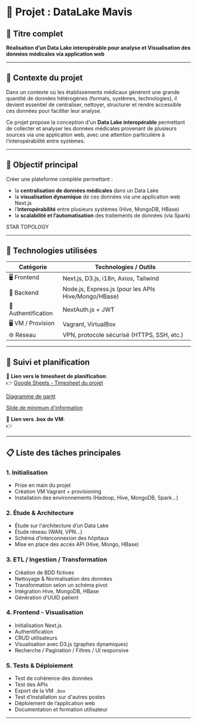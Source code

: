 # 🎯 Projet : DataLake Mavis

## 📌 Titre complet
**Réalisation d’un Data Lake interopérable pour analyse et Visualisation des données médicales via application web**

---

## 🧭 Contexte du projet

Dans un contexte où les établissements médicaux génèrent une grande quantité de données hétérogènes (formats, systèmes, technologies), il devient essentiel de centraliser, nettoyer, structurer et rendre accessible ces données pour faciliter leur analyse.

Ce projet propose la conception d'un **Data Lake interopérable** permettant de collecter et analyser les données médicales provenant de plusieurs sources via une application web, avec une attention particulière à l’interopérabilité entre systèmes.

---

## 🎯 Objectif principal

Créer une plateforme complète permettant :
- la **centralisation de données médicales** dans un Data Lake
- la **visualisation dynamique** de ces données via une application web Next.js
- l’**interopérabilité** entre plusieurs systèmes (Hive, MongoDB, HBase)
- la **scalabilité et l’automatisation** des traitements de données (via Spark)

STAR TOPOLOGY 

---

## 🧱 Technologies utilisées

| Catégorie          | Technologies / Outils                                  |
|------------------  |---------------------------------------------           |
| 🖥️ Frontend        | Next.js, D3.js, i18n, Axios, Tailwind                  |
| 🔄 Backend         | Node.js, Express.js (pour les APIs Hive/Mongo/HBase)   |
| 🔐 Authentification| NextAuth.js + JWT                                      |
| 🖥️ VM / Provision  | Vagrant, VirtualBox                                    |
| 🌐 Réseau          | VPN, protocole sécurisé (HTTPS, SSH, etc.)             |

---

## 📆 Suivi et planification

📄 **Lien vers le timesheet de planification**:  
👉 [Google Sheets - Timesheet du projet](https://docs.google.com/spreadsheets/d/1JWz_dfxnkArTi9TRiZZPBILCvF8YHNExeXLZ4VoAGos/edit?gid=484971601#gid=484971601)

[Diagramme de gantt](https://docs.google.com/spreadsheets/d/1z16lRxS4UNZ_0dSJzX2hVAvIBH-Qd9ygO6pLdOZd554/edit?gid=1330547112#gid=1330547112)

[Slide de minimum d'information](https://docs.google.com/presentation/d/1pQC7ZwHdDugI1H4Ev_qz6J3Q7Yy6Jy-yy4y1MbC2p_g/edit?slide=id.gc6f9e470d_0_37#slide=id.gc6f9e470d_0_37)

📄 **Lien vers .box de VM**:  
👉 []()

---

## 📋 Liste des tâches principales

### 1. Initialisation
- Prise en main du projet
- Création VM Vagrant + provisioning
- Installation des environnements (Hadoop, Hive, MongoDB, Spark…)

### 2. Étude & Architecture
- Étude sur l'architecture d’un Data Lake
- Étude réseau (WAN, VPN…)
- Schéma d’interconnexion des hôpitaux
- Mise en place des accès API (Hive, Mongo, HBase)

### 3. ETL / Ingestion / Transformation
- Création de BDD fictives
- Nettoyage & Normalisation des données
- Transformation selon un schéma pivot
- Intégration Hive, MongoDB, HBase
- Génération d’UUID patient

### 4. Frontend - Visualisation
- Initialisation Next.js
- Authentification
- CRUD utilisateurs
- Visualisation avec D3.js (graphes dynamiques)
- Recherche / Pagination / Filtres / UI responsive

### 5. Tests & Déploiement
- Test de cohérence des données
- Test des APIs
- Export de la VM `.box`
- Test d’installation sur d'autres postes
- Déploiement de l’application web
- Documentation et formation utilisateur

---


